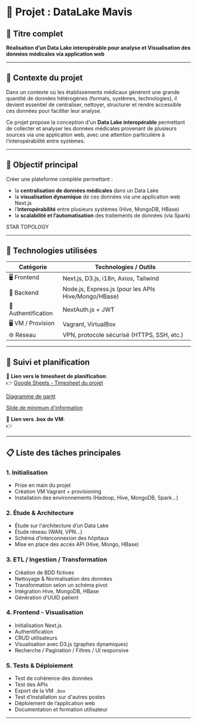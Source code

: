 # 🎯 Projet : DataLake Mavis

## 📌 Titre complet
**Réalisation d’un Data Lake interopérable pour analyse et Visualisation des données médicales via application web**

---

## 🧭 Contexte du projet

Dans un contexte où les établissements médicaux génèrent une grande quantité de données hétérogènes (formats, systèmes, technologies), il devient essentiel de centraliser, nettoyer, structurer et rendre accessible ces données pour faciliter leur analyse.

Ce projet propose la conception d'un **Data Lake interopérable** permettant de collecter et analyser les données médicales provenant de plusieurs sources via une application web, avec une attention particulière à l’interopérabilité entre systèmes.

---

## 🎯 Objectif principal

Créer une plateforme complète permettant :
- la **centralisation de données médicales** dans un Data Lake
- la **visualisation dynamique** de ces données via une application web Next.js
- l’**interopérabilité** entre plusieurs systèmes (Hive, MongoDB, HBase)
- la **scalabilité et l’automatisation** des traitements de données (via Spark)

STAR TOPOLOGY 

---

## 🧱 Technologies utilisées

| Catégorie          | Technologies / Outils                                  |
|------------------  |---------------------------------------------           |
| 🖥️ Frontend        | Next.js, D3.js, i18n, Axios, Tailwind                  |
| 🔄 Backend         | Node.js, Express.js (pour les APIs Hive/Mongo/HBase)   |
| 🔐 Authentification| NextAuth.js + JWT                                      |
| 🖥️ VM / Provision  | Vagrant, VirtualBox                                    |
| 🌐 Réseau          | VPN, protocole sécurisé (HTTPS, SSH, etc.)             |

---

## 📆 Suivi et planification

📄 **Lien vers le timesheet de planification**:  
👉 [Google Sheets - Timesheet du projet](https://docs.google.com/spreadsheets/d/1JWz_dfxnkArTi9TRiZZPBILCvF8YHNExeXLZ4VoAGos/edit?gid=484971601#gid=484971601)

[Diagramme de gantt](https://docs.google.com/spreadsheets/d/1z16lRxS4UNZ_0dSJzX2hVAvIBH-Qd9ygO6pLdOZd554/edit?gid=1330547112#gid=1330547112)

[Slide de minimum d'information](https://docs.google.com/presentation/d/1pQC7ZwHdDugI1H4Ev_qz6J3Q7Yy6Jy-yy4y1MbC2p_g/edit?slide=id.gc6f9e470d_0_37#slide=id.gc6f9e470d_0_37)

📄 **Lien vers .box de VM**:  
👉 []()

---

## 📋 Liste des tâches principales

### 1. Initialisation
- Prise en main du projet
- Création VM Vagrant + provisioning
- Installation des environnements (Hadoop, Hive, MongoDB, Spark…)

### 2. Étude & Architecture
- Étude sur l'architecture d’un Data Lake
- Étude réseau (WAN, VPN…)
- Schéma d’interconnexion des hôpitaux
- Mise en place des accès API (Hive, Mongo, HBase)

### 3. ETL / Ingestion / Transformation
- Création de BDD fictives
- Nettoyage & Normalisation des données
- Transformation selon un schéma pivot
- Intégration Hive, MongoDB, HBase
- Génération d’UUID patient

### 4. Frontend - Visualisation
- Initialisation Next.js
- Authentification
- CRUD utilisateurs
- Visualisation avec D3.js (graphes dynamiques)
- Recherche / Pagination / Filtres / UI responsive

### 5. Tests & Déploiement
- Test de cohérence des données
- Test des APIs
- Export de la VM `.box`
- Test d’installation sur d'autres postes
- Déploiement de l’application web
- Documentation et formation utilisateur

---


